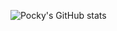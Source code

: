![Pocky's GitHub stats](https://github-readme-stats.vercel.app/api?username=Pocky-Pancake&show_icons=true&theme=transparent)

